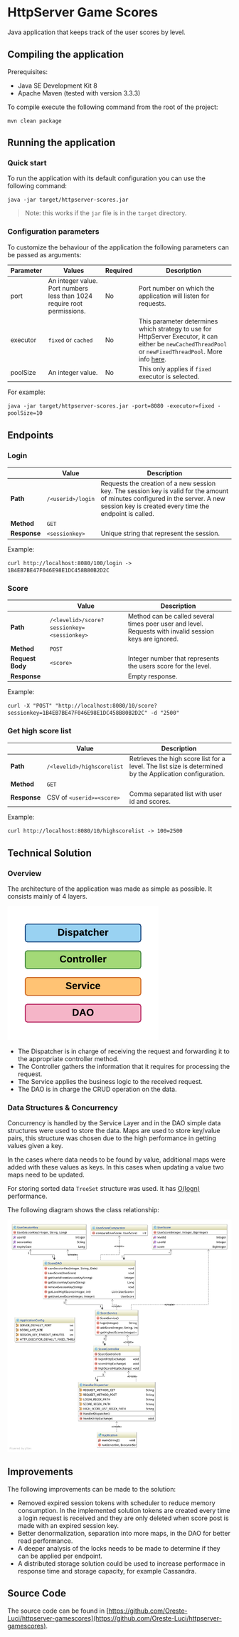 # HttpServer Game Scores

Java application that keeps track of the user scores by level.

## Compiling the application

Prerequisites:

- Java SE Development Kit 8
- Apache Maven (tested with version 3.3.3)

To compile execute the following command from the root of the project:

    mvn clean package

## Running the application

### Quick start

To run the application with its default configuration you can use the following command:

    java -jar target/httpserver-scores.jar

> Note: this works if the `jar` file is in the `target` directory.

### Configuration parameters

To customize the behaviour of the application the following parameters can be passed as arguments:

|Parameter|Values|Required|Description|
|---------|------|--------|-----------|
|port|An integer value. Port numbers less than 1024 require root permissions.|No|Port number on which the application will listen for requests.|
|executor|`fixed` or `cached`|No|This parameter determines which strategy to use for HttpServer Executor, it can either be `newCachedThreadPool` or `newFixedThreadPool`. More info [here](https://docs.oracle.com/javase/8/docs/api/java/util/concurrent/Executors.html).|
|poolSize|An integer value.|No|This only applies if `fixed` executor is selected.|

For example:

    java -jar target/httpserver-scores.jar -port=8080 -executor=fixed -poolSize=10

## Endpoints

### Login

|        |Value|Description|
|--------|-----|-----------|
|**Path**|`/<userid>/login`|Requests the creation of a new session key. The session key is valid for the amount of minutes configured in the server. A new session key is created every time the endpoint is called.|
|**Method**|`GET`|  |
|**Response**|`<sessionkey>`|Unique string that represent the session.|

Example:

    curl http://localhost:8080/100/login -> 1B4EB7BE47F046E98E1DC458B80B2D2C

### Score

|        |Value|Description|
|--------|-----|-----------|
|**Path**|`/<levelid>/score?sessionkey=<sessionkey>`|Method can be called several times poer user and level. Requests with invalid session keys are ignored.|
|**Method**|`POST`|   |
|**Request Body**|`<score>`|Integer number that represents the users score for the level.|
|**Response**|    |Empty response.|

Example:

    curl -X "POST" "http://localhost:8080/10/score?sessionkey=1B4EB7BE47F046E98E1DC458B80B2D2C" -d "2500"

### Get high score list

|        |Value|Description|
|--------|-----|-----------|
|**Path**|`/<levelid>/highscorelist`|Retrieves the high score list for a level. The list size is determined by the Application configuration.|
|**Method**|`GET`|   |
|**Response**|CSV of `<userid>=<score>`|Comma separated list with user id and scores.|

Example:

    curl http://localhost:8080/10/highscorelist -> 100=2500


## Technical Solution

### Overview

The architecture of the application was made as simple as possible. It consists mainly of 4 layers.

![Class Diagram](https://raw.githubusercontent.com/Oreste-Luci/httpserver-gamescores/master/images/architecture-layers2.png)

- The Dispatcher is in charge of receiving the request and forwarding it to the appropriate controller method.
- The Controller gathers the information that it requires for processing the request.
- The Service applies the business logic to the received request.
- The DAO is in charge the CRUD operation on the data.

### Data Structures & Concurrency

Concurrency is handled by the Service Layer and in the DAO simple data structures were used to store the data.
Maps are used to store key/value pairs, this structure was chosen due to the high performance in getting values given a key.

In the cases where data needs to be found by value, additional maps were added with these values as keys.
In this cases when updating a value two maps need to be updated.

For storing sorted data `TreeSet` structure was used. It has [O(logn)](https://github.com/benblack86/java-snippets/blob/master/resources/java_collections.pdf) performance.

The following diagram shows the class relationship:

![Class Diagram](https://raw.githubusercontent.com/Oreste-Luci/httpserver-gamescores/master/images/class-diagram.png)

## Improvements

The following improvements can be made to the solution:

- Removed expired session tokens with scheduler to reduce memory consumption.
In the implemented solution tokens are created every time a login request is received and they are only deleted when score post is made with an expired session key.
- Better denormalization, separation into more maps, in the DAO for better read performance.
- A deeper analysis of the locks needs to be made to determine if they can be applied per endpoint.
- A distributed storage solution could be used to increase performace in response time and storage capacity, for example Cassandra.

## Source Code

The source code can be found in [https://github.com/Oreste-Luci/httpserver-gamescores](https://github.com/Oreste-Luci/httpserver-gamescores).
